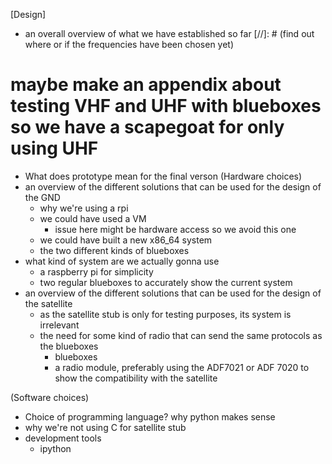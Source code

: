 
[Design]
- an overall overview of what we have established so far
[//]: #	(find out where or if the frequencies have been chosen yet)
#	maybe make an appendix about testing VHF and UHF with blueboxes so we have a scapegoat for only using UHF
- What does prototype mean for the final verson
(Hardware choices)
- an overview of the different solutions that can be used for the design of the GND
	- why we're using a rpi
	- we could have used a VM
		- issue here might be hardware access so we avoid this one
	- we could have built a new x86_64 system
	- the two different kinds of blueboxes
- what kind of system are we actually gonna use
	- a raspberry pi for simplicity
	- two regular blueboxes to accurately show the current system
- an overview of the different solutions that can be used for the design of the satellite
	- as the satellite stub is only for testing purposes, its system is irrelevant
	- the need for some kind of radio that can send the same protocols as the blueboxes
		- blueboxes
		- a radio module, preferably using the ADF7021 or ADF 7020 to show the compatibility with the satellite



(Software choices)
- Choice of programming language? why python makes sense
- why we're not using C for satellite stub
- development tools
	- ipython